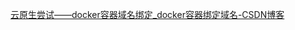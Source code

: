 
[云原生尝试——docker容器域名绑定_docker容器绑定域名-CSDN博客](https://blog.csdn.net/weixin_46560512/article/details/125573100)